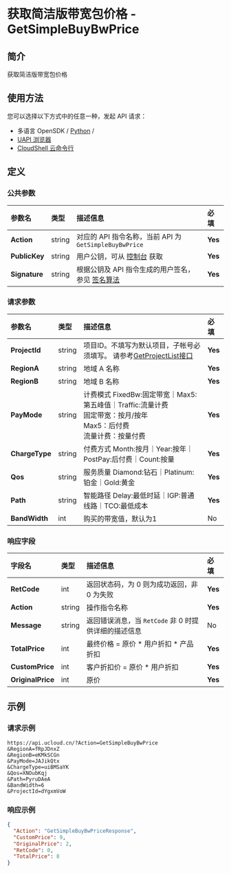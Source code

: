 # 获取简洁版带宽包价格 - GetSimpleBuyBwPrice

## 简介

获取简洁版带宽包价格






## 使用方法

您可以选择以下方式中的任意一种，发起 API 请求：
- 多语言 OpenSDK / [Python](https://github.com/ucloud/ucloud-sdk-python3) /
- [UAPI 浏览器](https://console.ucloud.cn/uapi/detail?id=GetSimpleBuyBwPrice)
- [CloudShell 云命令行](https://shell.ucloud.cn/)


## 定义

### 公共参数

| 参数名 | 类型 | 描述信息 | 必填 |
|:---|:---|:---|:---|
| **Action**     | string  | 对应的 API 指令名称，当前 API 为 `GetSimpleBuyBwPrice`                        | **Yes** |
| **PublicKey**  | string  | 用户公钥，可从 [控制台](https://console.ucloud.cn/uapi/apikey) 获取                                             | **Yes** |
| **Signature**  | string  | 根据公钥及 API 指令生成的用户签名，参见 [签名算法](api/summary/signature.md)  | **Yes** |

### 请求参数

| 参数名 | 类型 | 描述信息 | 必填 |
|:---|:---|:---|:---|
| **ProjectId** | string | 项目ID。不填写为默认项目，子帐号必须填写。 请参考[GetProjectList接口](https://docs.ucloud.cn/api/summary/get_project_list) |**Yes**|
| **RegionA** | string | 地域 A 名称 |**Yes**|
| **RegionB** | string | 地域 B 名称 |**Yes**|
| **PayMode** | string | 计费模式 FixedBw:固定带宽｜Max5:第五峰值｜Traffic:流量计费 <br />固定带宽：按月/按年 <br />Max5：后付费 <br />流量计费：按量付费 |**Yes**|
| **ChargeType** | string | 付费方式 Month:按月｜Year:按年｜PostPay:后付费｜Count:按量 |**Yes**|
| **Qos** | string | 服务质量 Diamond:钻石｜Platinum:铂金｜Gold:黄金 |**Yes**|
| **Path** | string | 智能路径 Delay:最低时延｜IGP:普通线路｜TCO:最低成本 |**Yes**|
| **BandWidth** | int | 购买的带宽值，默认为1 |No|

### 响应字段

| 字段名 | 类型 | 描述信息 | 必填 |
|:---|:---|:---|:---|
| **RetCode** | int | 返回状态码，为 0 则为成功返回，非 0 为失败 |**Yes**|
| **Action** | string | 操作指令名称 |**Yes**|
| **Message** | string | 返回错误消息，当 `RetCode` 非 0 时提供详细的描述信息 |No|
| **TotalPrice** | int | 最终价格 = 原价 * 用户折扣 * 产品折扣 |**Yes**|
| **CustomPrice** | int | 客户折扣价 = 原价 * 用户折扣 |**Yes**|
| **OriginalPrice** | int | 原价 |**Yes**|




## 示例

### 请求示例
    
```
https://api.ucloud.cn/?Action=GetSimpleBuyBwPrice
&RegionA=fRpJDnxZ
&RegionB=eKMkSCGn
&PayMode=JAJikQtx
&ChargeType=uiBMSaYK
&Qos=XNOubKqj
&Path=PyruDAeA
&BandWidth=6
&ProjectId=dYgxmVoW
```

### 响应示例
    
```json
{
  "Action": "GetSimpleBuyBwPriceResponse",
  "CustomPrice": 9,
  "OriginalPrice": 2,
  "RetCode": 0,
  "TotalPrice": 8
}
```





